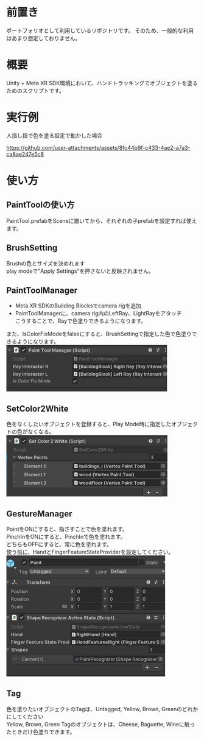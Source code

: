 # 前置き
ポートフォリオとして利用しているリポジトリです。 そのため、一般的な利用はあまり想定しておりません。

# 概要
Unity + Meta XR SDK環境において、ハンドトラッキングでオブジェクトを塗るためのスクリプトです。

# 実行例
人指し指で色を塗る設定で動かした場合

https://github.com/user-attachments/assets/8fc44b9f-c433-4ae2-a7a3-ca8ae247e5c8

# 使い方
## PaintToolの使い方
PaintTool.prefabをSceneに置いてから、それぞれの子prefabを設定すれば使えます。

## BrushSetting
Brushの色とサイズを決めれます  
play modeで"Apply Settings"を押さないと反映されません。  

## PaintToolManager
- Meta XR SDKのBuilding Blocksでcamera rigを追加
- PaintToolManagerに、camera rig内のLeftRay、LightRayをアタッチ  
こうすることで、Rayで色塗りできるようになります。  

また、IsColorFixModeをfalseにすると、BrushSettingで指定した色で色塗りできるようになります。  
![alt text](RayInteractor.png)  

## SetColor2White
色をなくしたいオブジェクトを登録すると、Play Mode時に指定したオブジェクトの色がなくなる。  
![alt text](SetColor2White.png)

## GestureManager
PointをONにすると、指さすことで色を塗れます。  
PinchInをONにすると、PinchInで色を塗れます。  
どちらもOFFにすると、常に色を塗れます。  
使う前に、HandとFingerFeatureStateProviderを設定してください。  
![alt text](GestureManager.png)

## Tag
色を塗りたいオブジェクトのTagは、Untagged, Yellow, Brown, Greenのどれかにしてください  
Yellow, Brown, Green Tagのオブジェクトは、Cheese, Baguette, Wineに触ったときだけ色塗りできます。
